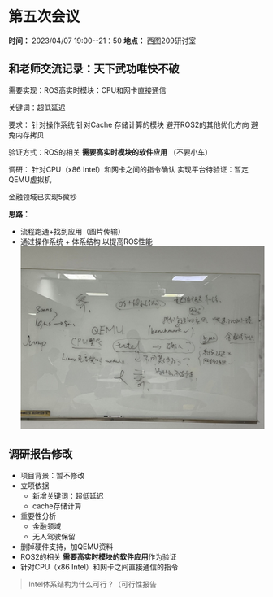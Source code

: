 # 第五次会议

**时间：** 2023/04/07 19:00--21：50
**地点：** 西图209研讨室


## 和老师交流记录：天下武功唯快不破
需要实现：ROS高实时模块：CPU和网卡直接通信

关键词：超低延迟

要求：
    针对操作系统 
    针对Cache 存储计算的模块
    避开ROS2的其他优化方向
    避免内存拷贝

验证方式：ROS的相关 **需要高实时模块的软件应用** （不要小车）

调研：
    针对CPU（x86 Intel）和网卡之间的指令确认
    实现平台待验证：暂定QEMU虚拟机

金融领域已实现5微秒   

**思路：**
- 流程跑通+找到应用（图片传输）
- 通过操作系统 + 体系结构 以提高ROS性能
![珍贵的手写记录](./src/手写记录meeting5.jpg)

## 调研报告修改

- 项目背景：暂不修改
- 立项依据
  - 新增关键词：超低延迟
  - cache存储计算
- 重要性分析
    - 金融领域
    - 无人驾驶保留
- 删掉硬件支持，加QEMU资料
- ROS2的相关 **需要高实时模块的软件应用**作为验证
- 针对CPU（x86 Intel）和网卡之间直接通信的指令
  
> Intel体系结构为什么可行？（可行性报告